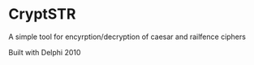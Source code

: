 CryptSTR
========

A simple tool for encyrption/decryption of caesar and railfence ciphers

Built with Delphi 2010
